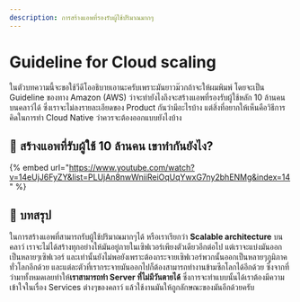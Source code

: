 ```yaml
---
description: การสร้างแอพที่รองรับผู้ใช้ปริมาณมากๆ
---
```


# Guideline for Cloud scaling

ในตัวบทความนี้จะขอใช้วีดีโออธิบายเอานะครับเพราะมันยาวม๊วกถ้าจะให้ผมพิมพ์ โดยจะเป็น Guideline ของทาง Amazon \(AWS\) ว่าจะทำยังไงถึงจะสร้างแอพที่รองรับผู้ใช้หลัก 10 ล้านคนบนคลาว์ได้ ซึ่งเราจะไม่ลงรายละเอียดของ Product กันว่ามีอะไรบ้าง แต่สิ่งที่อยากให้เห็นคือวิธีการคิดในการทำ Cloud Native ว่าควรจะต้องออกแบบยังไงบ้าง

## 🎥 สร้างแอพที่รับผู้ใช้ 10 ล้านคน เขาทำกันยังไง?

{% embed url="https://www.youtube.com/watch?v=14eUjJ6FyZY&list=PLUjAn8nwWniiReiOqUqYwxG7ny2bhENMg&index=14" %}

## 🎯 บทสรุป

ในการสร้างแอพที่สามารถรับผู้ใช้ปริมาณมากๆได้ หรือเราเรียกว่า **Scalable architecture** บนคลาว์ เราจะไม่ได้สร้างทุกอย่างให้มันอยู่ภายในเซิฟเวอร์เพียงตัวเดียวอีกต่อไป แต่เราจะแบ่งมันออกเป็นหลายๆเซิฟเวอร์ และเท่านั้นยังไม่พอยังเพราะต้องกระจายเซิฟเวอร์พวกนั้นออกเป็นหลายๆภูมิภาคทั่วโลกอีกด้วย และแต่ละตัวที่เรากระจายมันออกไปก็ต้องสามารถทำงานข้ามซีกโลกได้อีกด้วย ซึ่งจากที่ว่ามาทั้งหมดเลยทำให้**เราสามารถทำ Server ที่ไม่มีวันตายได้** ซึ่งการจะทำแบบนั้นได้เราต้องมีความเข้าใจในเรื่อง Services ต่างๆของคลาว์ แล้วใช้งานมันให้ถูกลักษณะของมันอีกด้วยครับ

